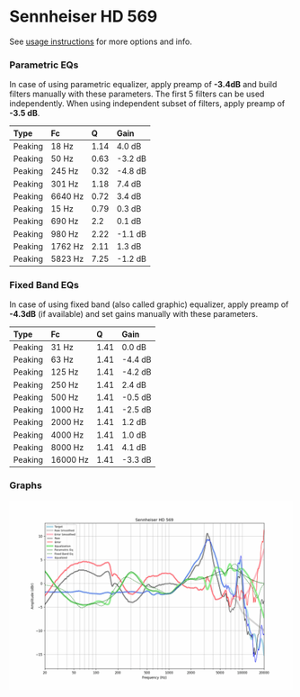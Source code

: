 # Sennheiser HD 569
See [usage instructions](https://github.com/jaakkopasanen/AutoEq#usage) for more options and info.

### Parametric EQs
In case of using parametric equalizer, apply preamp of **-3.4dB** and build filters manually
with these parameters. The first 5 filters can be used independently.
When using independent subset of filters, apply preamp of **-3.5 dB**.

| Type    | Fc      |    Q | Gain    |
|:--------|:--------|:-----|:--------|
| Peaking | 18 Hz   | 1.14 | 4.0 dB  |
| Peaking | 50 Hz   | 0.63 | -3.2 dB |
| Peaking | 245 Hz  | 0.32 | -4.8 dB |
| Peaking | 301 Hz  | 1.18 | 7.4 dB  |
| Peaking | 6640 Hz | 0.72 | 3.4 dB  |
| Peaking | 15 Hz   | 0.79 | 0.3 dB  |
| Peaking | 690 Hz  | 2.2  | 0.1 dB  |
| Peaking | 980 Hz  | 2.22 | -1.1 dB |
| Peaking | 1762 Hz | 2.11 | 1.3 dB  |
| Peaking | 5823 Hz | 7.25 | -1.2 dB |

### Fixed Band EQs
In case of using fixed band (also called graphic) equalizer, apply preamp of **-4.3dB**
(if available) and set gains manually with these parameters.

| Type    | Fc       |    Q | Gain    |
|:--------|:---------|:-----|:--------|
| Peaking | 31 Hz    | 1.41 | 0.0 dB  |
| Peaking | 63 Hz    | 1.41 | -4.4 dB |
| Peaking | 125 Hz   | 1.41 | -4.2 dB |
| Peaking | 250 Hz   | 1.41 | 2.4 dB  |
| Peaking | 500 Hz   | 1.41 | -0.5 dB |
| Peaking | 1000 Hz  | 1.41 | -2.5 dB |
| Peaking | 2000 Hz  | 1.41 | 1.2 dB  |
| Peaking | 4000 Hz  | 1.41 | 1.0 dB  |
| Peaking | 8000 Hz  | 1.41 | 4.1 dB  |
| Peaking | 16000 Hz | 1.41 | -3.3 dB |

### Graphs
![](./Sennheiser%20HD%20569.png)